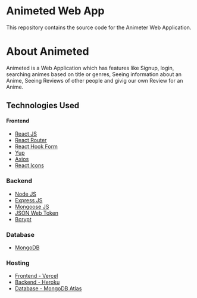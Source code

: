# Animeted Web App

This repository contains the source code for the Animeter Web Application.

# About Animeted
Animeted is a Web Application which has features like Signup, login, searching animes based on title or genres, Seeing information about an Anime, Seeing Reviews of other people and givig our own Review for an Anime.

## Technologies Used
#### Frontend
- [React JS](https://reactjs.org/)
- [React Router](https://reactrouter.com/)
- [React Hook Form](https://react-hook-form.com/)
- [Yup](https://www.npmjs.com/package/yup)
- [Axios](https://axios-http.com/)
- [React Icons](https://react-icons.github.io/react-icons)

### Backend
- [Node JS](https://nodejs.org/en/)
- [Express JS](https://expressjs.com/)
- [Mongoose JS](https://mongoosejs.com/)
- [JSON Web Token](https://jwt.io/)
- [Bcrypt](https://www.npmjs.com/package/bcrypt)

### Database
- [MongoDB](https://www.mongodb.com/)

### Hosting
- [Frontend - Vercel](https://vercel.com/)
- [Backend - Heroku](https://heroku.com/)
- [Database - MongoDB Atlas](https://docs.atlas.mongodb.com/)

